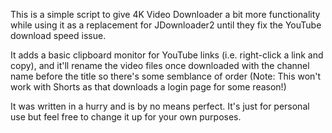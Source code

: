 This is a simple script to give 4K Video Downloader a bit more functionality while using it as a replacement for JDownloader2 until they fix the YouTube download speed issue.

It adds a basic clipboard monitor for YouTube links (i.e. right-click a link and copy), and it'll rename the video files once downloaded with the channel name before the title so there's some semblance of order (Note: This won't work with Shorts as that downloads a login page for some reason!)

It was written in a hurry and is by no means perfect. It's just for personal use but feel free to change it up for your own purposes.
